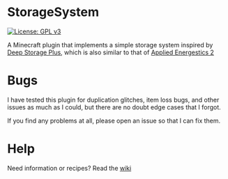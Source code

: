 # StorageSystem
[![License: GPL v3](https://img.shields.io/badge/License-GPLv3-blue.svg)](https://www.gnu.org/licenses/gpl-3.0)

A Minecraft plugin that implements a simple storage system inspired by [Deep Storage Plus](https://github.com/christopherwalkerml/DeepStoragePlus), which is also similar to that of [Applied Energestics 2](https://github.com/AppliedEnergistics/Applied-Energistics-2)

# Bugs
I have tested this plugin for duplication glitches, item loss bugs, and other issues as much as I could, but there are no doubt edge cases that I forgot.

If you find any problems at all, please open an issue so that I can fix them.

# Help

Need information or recipes? Read the [wiki](https://github.com/EmeraldIngot/StorageSystem/wiki)

